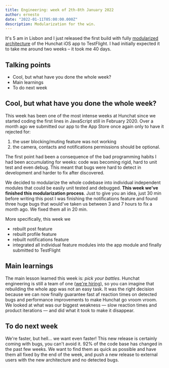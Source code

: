 ```yaml
---
title: Engineering: week of 2th-8th January 2022
author: ernesto
date: "2022-01-11T05:00:00.000Z"
description: Modularization for the win.
---
```


It's 5 am in Lisbon and I just released the first build with fully [modularized architecture](https://www.pointfree.co/collections/composable-architecture/modularity) of the Hunchat iOS app to TestFlight. I had initially expected it to take me around two weeks – it took me 40 days.

## Talking points

- Cool, but what have you done the whole week?
- Main learnings
- To do next week

## Cool, but what have you done the whole week?

This week has been one of the most intense weeks at Hunchat since we started coding the first lines in JavaScript still in February 2020. Over a month ago we submitted our app to the App Store once again only to have it rejected for:

1. the user blocking/muting feature was not working
2. the camera, contacts and notifications permissions should be optional.

The first point had been a consequence of the bad programming habits I had been accumulating for weeks: code was becoming rigid, hard to unit test and even debug. This meant that bugs were hard to detect in development and harder to fix after discovered.

We decided to modularize the whole codebase into individual independent modules that could be easily unit tested and debugged. **This week we've finished this modularization process**. Just to give you an idea, just 30 min before writing this post I was finishing the notifications feature and found three huge bugs that would've taken us between 3 and 7 hours to fix a month ago. We fixed them all in 20 min.

More specifically, this week we

- rebuilt post feature
- rebuilt profile feature
- rebuilt notifications feature
- integrated all individual feature modules into the app module and finally submitted to TestFlight

## Main learnings

The main lesson learned this week is: _pick your battles_. Hunchat engineering is still a team of one ([we're hiring](https://hunchat-hiring.notion.site/hunchat-hiring/Jobs-Hunchat-0bb61115af344fbea132332546807f79)), so you can imagine that rebuilding the whole app was not an easy task. It was the right decision because we can now finally guarantee fast af reaction times on detected bugs and performance improvements to make Hunchat go vroom vroom. We looked at what was our biggest weakness — slow reaction times and product iterations — and did what it took to make it disappear.

## To do next week

We're faster, but hell... we want even faster! This new release is certainly coming with bugs, you can't avoid it. 92% of the code base has changed in the past few weeks. We want to find them as quick as possible and have them all fixed by the end of the week, and push a new release to external users with the new architecture and no detected bugs.
